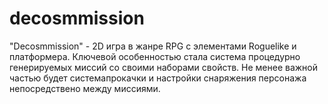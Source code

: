 # decosmmission
"Decosmmission" - 2D игра в жанре RPG с элементами Roguelike и платформера. 
Ключевой особенностью стала система процедурно генерируемых миссий со своими наборами свойств.
Не менее важной частью будет системапрокачки и настройки снаряжения персонажа непосредствено между миссиями.     
